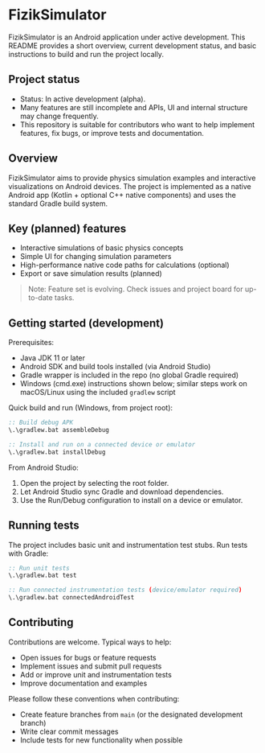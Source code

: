 # FizikSimulator

FizikSimulator is an Android application under active development. This README provides a short overview, current development status, and basic instructions to build and run the project locally.

## Project status

- Status: In active development (alpha).
- Many features are still incomplete and APIs, UI and internal structure may change frequently.
- This repository is suitable for contributors who want to help implement features, fix bugs, or improve tests and documentation.

## Overview

FizikSimulator aims to provide physics simulation examples and interactive visualizations on Android devices. The project is implemented as a native Android app (Kotlin + optional C++ native components) and uses the standard Gradle build system.

## Key (planned) features

- Interactive simulations of basic physics concepts
- Simple UI for changing simulation parameters
- High-performance native code paths for calculations (optional)
- Export or save simulation results (planned)

> Note: Feature set is evolving. Check issues and project board for up-to-date tasks.

## Getting started (development)

Prerequisites:

- Java JDK 11 or later
- Android SDK and build tools installed (via Android Studio)
- Gradle wrapper is included in the repo (no global Gradle required)
- Windows (cmd.exe) instructions shown below; similar steps work on macOS/Linux using the included `gradlew` script

Quick build and run (Windows, from project root):

```cmd
:: Build debug APK
\.\gradlew.bat assembleDebug

:: Install and run on a connected device or emulator
\.\gradlew.bat installDebug
```

From Android Studio:

1. Open the project by selecting the root folder.
2. Let Android Studio sync Gradle and download dependencies.
3. Use the Run/Debug configuration to install on a device or emulator.

## Running tests

The project includes basic unit and instrumentation test stubs. Run tests with Gradle:

```cmd
:: Run unit tests
\.\gradlew.bat test

:: Run connected instrumentation tests (device/emulator required)
\.\gradlew.bat connectedAndroidTest
```

## Contributing

Contributions are welcome. Typical ways to help:

- Open issues for bugs or feature requests
- Implement issues and submit pull requests
- Add or improve unit and instrumentation tests
- Improve documentation and examples

Please follow these conventions when contributing:

- Create feature branches from `main` (or the designated development branch)
- Write clear commit messages
- Include tests for new functionality when possible

